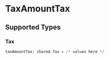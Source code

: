 # TaxAmountTax


## Supported Types

### Tax

```python
taxAmountTax: shared.Tax = /* values here */
```

